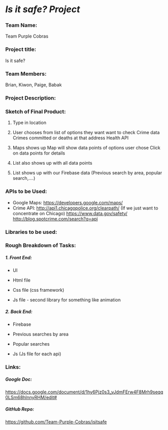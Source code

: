 # _**Is it safe? Project**_

### Team Name: 
Team Purple Cobras

### Project title: 
Is it safe?

### Team Members: 
Brian, Kiwon, Paige, Babak
### Project Description:

### Sketch of Final Product:
1. Type in location

2. User chooses from list of options they want want to check
Crime data
Crimes committed or deaths at that address
Health API

3. Maps shows up
Map will show data points of options user chose
Click on data points for details 

4. List also shows up with all data points 

5. List shows up with our Firebase data (Previous search by area, popular search,....)

### APIs to be Used:

- Google Maps: https://developers.google.com/maps/
- Crime API: 
http://api1.chicagopolice.org/clearpath/ (If we just want to concentrate on Chicago)
https://www.data.gov/safety/
http://blog.spotcrime.com/search?q=api

### Libraries to be used:
### Rough Breakdown of Tasks:
##### 1. Front End:

* UI

* Html file

* Css file (css framework)

* Js file - second library for something like animation

##### 2. Back End:

* Firebase

* Previous searches by area

* Popular searches

* Js (Js file for each api)

### Links:
##### Google Doc: 
https://docs.google.com/document/d/1hy6Pjz0s3_vJdmFErw4F8Mrh9seqq0LSm68hlnnyRHM/edit#

##### GitHub Repo: 
https://github.com/Team-Purple-Cobras/isitsafe
